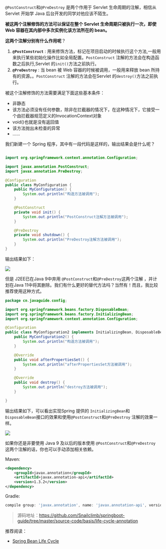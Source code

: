 `@PostConstruct`和`@PreDestroy` 是两个作用于 Servlet 生命周期的注解，相信从 Servlet 开始学 Java 后台开发的同学对他应该不陌生。

**被这两个注解修饰的方法可以保证在整个 Servlet 生命周期只被执行一次，即使 Web 容器在其内部中多次实例化该方法所在的 bean。**

**这两个注解分别有什么作用呢**？

1. **`@PostConstruct`** : 用来修饰方法，标记在项目启动的时候执行这个方法,一般用来执行某些初始化操作比如全局配置。`PostConstruct` 注解的方法会在构造函数之后执行,Servlet 的`init()`方法之前执行。
2. **`@PreDestroy`** :  当 bean 被 Web 容器的时候被调用，一般用来释放 bean 所持有的资源。。`PostConstruct` 注解的方法会在Servlet 的`destroy()`方法之前执行。

被这个注解修饰的方法需要满足下面这些基本条件：

- 非静态
- 该方法必须没有任何参数，除非在拦截器的情况下，在这种情况下，它接受一个由拦截器规范定义的InvocationContext对象
- void()也就是没有返回值
- 该方法抛出未检查的异常
- ......

我们新建一个 Spring 程序，其中有一段代码是这样的，输出结果会是什么呢？

```java

import org.springframework.context.annotation.Configuration;

import javax.annotation.PostConstruct;
import javax.annotation.PreDestroy;

@Configuration
public class MyConfiguration {
    public MyConfiguration() {
        System.out.println("构造方法被调用");
    }

    @PostConstruct
    private void init() {
        System.out.println("PostConstruct注解方法被调用");
    }

    @PreDestroy
    private void shutdown() {
        System.out.println("PreDestroy注解方法被调用");
    }
}


```

输出结果如下：

![](https://my-blog-to-use.oss-cn-beijing.aliyuncs.com/2019-11/life-cycle-annotation01.jpg)

但是 J2EE已在Java 9中弃用 `@PostConstruct`和`@PreDestroy`这两个注解 ，并计划在Java 11中将其删除。我们有什么更好的替代方法吗？当然有！而且，我比较推荐使用这种方式。

```java
package cn.javaguide.config;

import org.springframework.beans.factory.DisposableBean;
import org.springframework.beans.factory.InitializingBean;
import org.springframework.context.annotation.Configuration;

@Configuration
public class MyConfiguration2 implements InitializingBean, DisposableBean {
    public MyConfiguration2() {
        System.out.println("构造方法被调用");
    }

    @Override
    public void afterPropertiesSet() {
        System.out.println("afterPropertiesSet方法被调用");
    }

    @Override
    public void destroy() {
        System.out.println("destroy方法被调用");
    }

}

```

输出结果如下，可以看出实现Spring 提供的  `InitializingBean`和 `DisposableBean`接口的效果和使用`@PostConstruct`和`@PreDestroy` 注解的效果一样。

![](https://my-blog-to-use.oss-cn-beijing.aliyuncs.com/2019-11/life-cycle-annotation02.jpg)

如果你还是非要使用 Java 9 及以后的版本使用 `@PostConstruct`和`@PreDestroy`  这两个注解的话，你也可以手动添加相关依赖。 

Maven:

```xml
<dependency>
    <groupId>javax.annotation</groupId>
    <artifactId>javax.annotation-api</artifactId>
    <version>1.3.2</version>
</dependency>
```

Gradle:

```groovy
compile group: 'javax.annotation', name: 'javax.annotation-api', version: '1.3.2'
```

> 源码地址：https://github.com/Snailclimb/springboot-guide/tree/master/source-code/basis/life-cycle-annotation

推荐阅读：

- [Spring Bean Life Cycle](https://netjs.blogspot.com/2016/03/spring-bean-life-cycle.html)